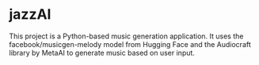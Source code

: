# jazzAI
This project is a Python-based music generation application. It uses the facebook/musicgen-melody model from Hugging Face and the Audiocraft library by MetaAI to generate music based on user input.

